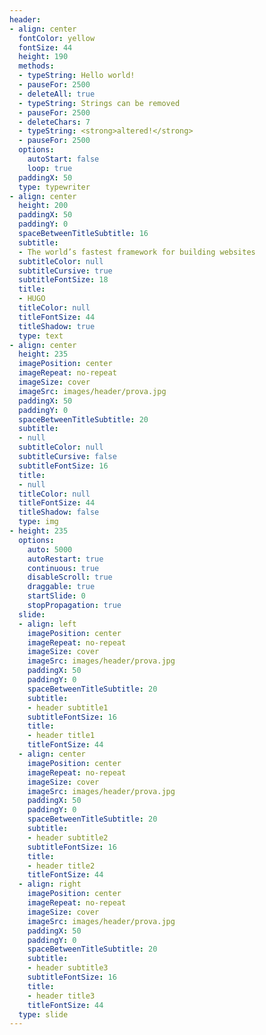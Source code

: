 ```yaml
---
header:
- align: center
  fontColor: yellow
  fontSize: 44
  height: 190
  methods:
  - typeString: Hello world!
  - pauseFor: 2500
  - deleteAll: true
  - typeString: Strings can be removed
  - pauseFor: 2500
  - deleteChars: 7
  - typeString: <strong>altered!</strong>
  - pauseFor: 2500
  options:
    autoStart: false
    loop: true
  paddingX: 50
  type: typewriter
- align: center
  height: 200
  paddingX: 50
  paddingY: 0
  spaceBetweenTitleSubtitle: 16
  subtitle:
  - The world’s fastest framework for building websites
  subtitleColor: null
  subtitleCursive: true
  subtitleFontSize: 18
  title:
  - HUGO
  titleColor: null
  titleFontSize: 44
  titleShadow: true
  type: text
- align: center
  height: 235
  imagePosition: center
  imageRepeat: no-repeat
  imageSize: cover
  imageSrc: images/header/prova.jpg
  paddingX: 50
  paddingY: 0
  spaceBetweenTitleSubtitle: 20
  subtitle:
  - null
  subtitleColor: null
  subtitleCursive: false
  subtitleFontSize: 16
  title:
  - null
  titleColor: null
  titleFontSize: 44
  titleShadow: false
  type: img
- height: 235
  options:
    auto: 5000
    autoRestart: true
    continuous: true
    disableScroll: true
    draggable: true
    startSlide: 0
    stopPropagation: true
  slide:
  - align: left
    imagePosition: center
    imageRepeat: no-repeat
    imageSize: cover
    imageSrc: images/header/prova.jpg
    paddingX: 50
    paddingY: 0
    spaceBetweenTitleSubtitle: 20
    subtitle:
    - header subtitle1
    subtitleFontSize: 16
    title:
    - header title1
    titleFontSize: 44
  - align: center
    imagePosition: center
    imageRepeat: no-repeat
    imageSize: cover
    imageSrc: images/header/prova.jpg
    paddingX: 50
    paddingY: 0
    spaceBetweenTitleSubtitle: 20
    subtitle:
    - header subtitle2
    subtitleFontSize: 16
    title:
    - header title2
    titleFontSize: 44
  - align: right
    imagePosition: center
    imageRepeat: no-repeat
    imageSize: cover
    imageSrc: images/header/prova.jpg
    paddingX: 50
    paddingY: 0
    spaceBetweenTitleSubtitle: 20
    subtitle:
    - header subtitle3
    subtitleFontSize: 16
    title:
    - header title3
    titleFontSize: 44
  type: slide
---
```

